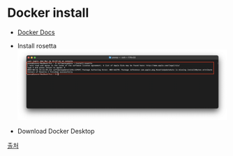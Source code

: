 # Docker install
- [Docker Docs](https://docs.docker.com/desktop/mac/apple-silicon/)

- Install rosetta
![image](/images/docker_install_1.png)

- Download Docker Desktop

[출처](https://www.lainyzine.com/ko/article/how-to-install-docker-for-m1-apple-silicon/)